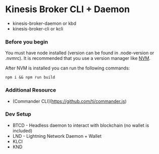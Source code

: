 # Kinesis Broker CLI + Daemon

- kinesis-broker-daemon or kbd
- kinesis-broker-cli or kcli

### Before you begin

You must have node installed (version can be found in .node-version or .nvmrc). It is recommended that you use a version manager like [NVM](https://github.com/creationix/nvm).

After NVM is installed you can run the following commands:

```
npm i && npm run build
```

### Additional Resource

- (Commander CLI](https://github.com/tj/commander.js)

### Dev Setup

- BTCD - Headless daemon to interact with blockchain (no wallet is included)
- LND - Lightning Network Daemon + Wallet
- KLCI
- KND
